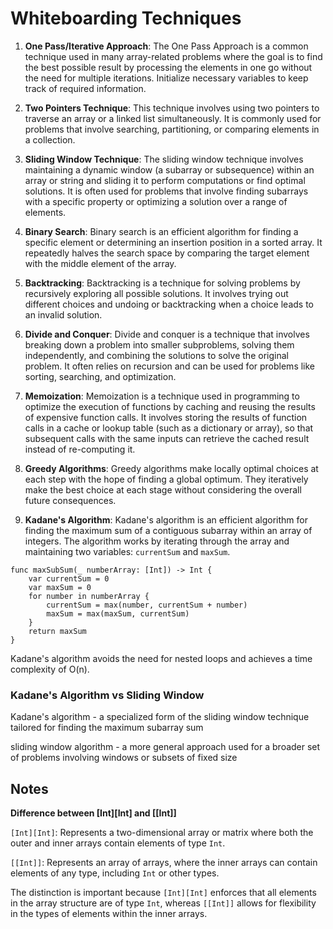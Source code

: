 # Whiteboarding Techniques

1. **One Pass/Iterative Approach**: The One Pass Approach is a common technique used in many array-related problems where the goal is to find the best possible result by processing the elements in one go without the need for multiple iterations. Initialize necessary variables to keep track of required information.

1. **Two Pointers Technique**: This technique involves using two pointers to traverse an array or a linked list simultaneously. It is commonly used for problems that involve searching, partitioning, or comparing elements in a collection.

2. **Sliding Window Technique**: The sliding window technique involves maintaining a dynamic window (a subarray or subsequence) within an array or string and sliding it to perform computations or find optimal solutions. It is often used for problems that involve finding subarrays with a specific property or optimizing a solution over a range of elements.

3. **Binary Search**: Binary search is an efficient algorithm for finding a specific element or determining an insertion position in a sorted array. It repeatedly halves the search space by comparing the target element with the middle element of the array.

4. **Backtracking**: Backtracking is a technique for solving problems by recursively exploring all possible solutions. It involves trying out different choices and undoing or backtracking when a choice leads to an invalid solution.

5. **Divide and Conquer**: Divide and conquer is a technique that involves breaking down a problem into smaller subproblems, solving them independently, and combining the solutions to solve the original problem. It often relies on recursion and can be used for problems like sorting, searching, and optimization.

6. **Memoization**: Memoization is a technique used in programming to optimize the execution of functions by caching and reusing the results of expensive function calls. It involves storing the results of function calls in a cache or lookup table (such as a dictionary or array), so that subsequent calls with the same inputs can retrieve the cached result instead of re-computing it.

7. **Greedy Algorithms**: Greedy algorithms make locally optimal choices at each step with the hope of finding a global optimum. They iteratively make the best choice at each stage without considering the overall future consequences.

8. **Kadane's Algorithm**: Kadane's algorithm is an efficient algorithm for finding the maximum sum of a contiguous subarray within an array of integers. The algorithm works by iterating through the array and maintaining two variables: `currentSum` and `maxSum`. 
	
```
func maxSubSum(_ numberArray: [Int]) -> Int {
    var currentSum = 0
    var maxSum = 0    
    for number in numberArray {
        currentSum = max(number, currentSum + number)
        maxSum = max(maxSum, currentSum)
    }
    return maxSum
}
```
Kadane's algorithm avoids the need for nested loops and achieves a time complexity of O(n).

### Kadane's Algorithm vs Sliding Window
Kadane's algorithm - a specialized form of the sliding window technique tailored for finding the maximum subarray sum

sliding window algorithm - a more general approach used for a broader set of problems involving windows or subsets of fixed size


## Notes

**Difference between [Int][Int] and [[Int]]**

`[Int][Int]`: Represents a two-dimensional array or matrix where both the outer and inner arrays contain elements of type `Int`.

`[[Int]]`: Represents an array of arrays, where the inner arrays can contain elements of any type, including `Int` or other types.

The distinction is important because `[Int][Int]` enforces that all elements in the array structure are of type `Int`, whereas `[[Int]]` allows for flexibility in the types of elements within the inner arrays.
